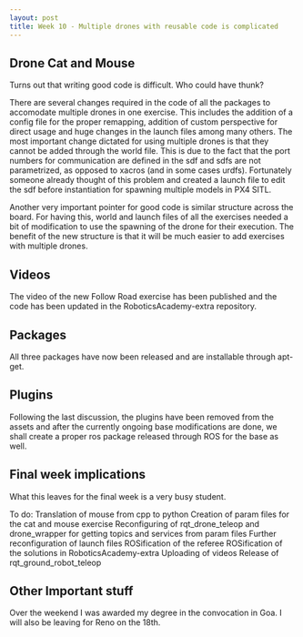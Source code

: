 ```yaml
---
layout: post
title: Week 10 - Multiple drones with reusable code is complicated
---
```


## Drone Cat and Mouse

Turns out that writing good code is difficult. Who could have thunk?

There are several changes required in the code of all the packages to accomodate multiple drones in one exercise. This includes the addition of a config file for the proper remapping, addition of custom perspective for direct usage and huge changes in the launch files among many others. The most important change dictated for using multiple drones is that they cannot be added through the world file. This is due to the fact that the port numbers for communication are defined in the sdf and sdfs are not parametrized, as opposed to xacros (and in some cases urdfs). Fortunately someone already thought of this problem and created a launch file to edit the sdf before instantiation for spawning multiple models in PX4 SITL.

Another very important pointer for good code is similar structure across the board. For having this, world and launch files of all the exercises needed a bit of modification to use the spawning of the drone for their execution. The benefit of the new structure is that it will be much easier to add exercises with multiple drones.

## Videos

The video of the new Follow Road exercise has been published and the code has been updated in the RoboticsAcademy-extra repository.

## Packages

All three packages have now been released and are installable through apt-get.

## Plugins

Following the last discussion, the plugins have been removed from the assets and after the currently ongoing base modifications are done, we shall create a proper ros package released through ROS for the base as well.

## Final week implications

What this leaves for the final week is a very busy student.

To do:
Translation of mouse from cpp to python
Creation of param files for the cat and mouse exercise
Reconfiguring of rqt_drone_teleop and drone_wrapper for getting topics and services from param files
Further reconfiguration of launch files
ROSification of the referee
ROSification of the solutions in RoboticsAcademy-extra
Uploading of videos
Release of rqt_ground_robot_teleop

## Other Important stuff

Over the weekend I was awarded my degree in the convocation in Goa. I will also be leaving for Reno on the 18th.

